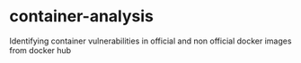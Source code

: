 # container-analysis
Identifying container vulnerabilities in official and non official docker images from docker hub 
